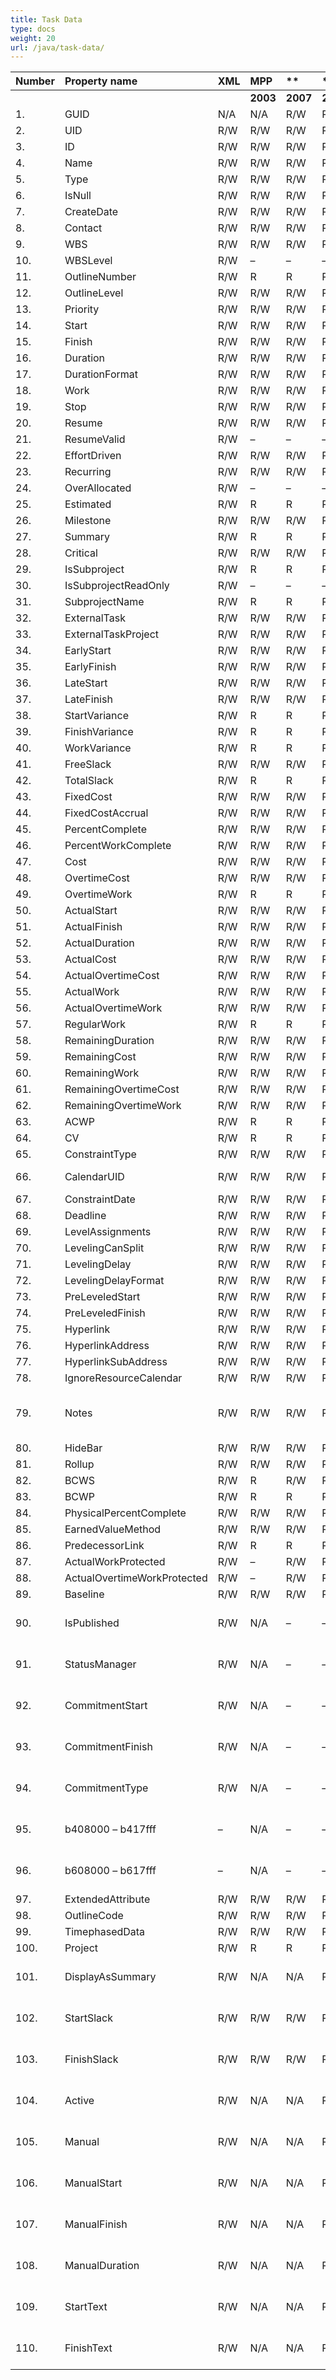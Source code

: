 ```yaml
---
title: Task Data
type: docs
weight: 20
url: /java/task-data/
---
```


|**Number** |**Property name** |**XML** |**MPP** |** |** |** |**Comments** |
| :- | :- | :- | :- | :- | :- | :- | :- |
| | | |**2003** |**2007** |**2010** |**2013** | |
|1. |GUID |N/A |N/A |R/W |R/W |R/W | |
|2. |UID |R/W |R/W |R/W |R/W |R/W | |
|3. |ID |R/W |R/W |R/W |R/W |R/W | |
|4. |Name |R/W |R/W |R/W |R/W |R/W | |
|5. |Type |R/W |R/W |R/W |R/W |R/W | |
|6. |IsNull |R/W |R/W |R/W |R/W |R/W | |
|7. |CreateDate |R/W |R/W |R/W |R/W |R/W | |
|8. |Contact |R/W |R/W |R/W |R/W |R/W | |
|9. |WBS |R/W |R/W |R/W |R/W |R/W | |
|10. |WBSLevel |R/W |– |– |– | | |
|11. |OutlineNumber |R/W |R |R |R |R |Calculated |
|12. |OutlineLevel |R/W |R/W |R/W |R/W |R/W | |
|13. |Priority |R/W |R/W |R/W |R/W |R/W | |
|14. |Start |R/W |R/W |R/W |R/W |R/W | |
|15. |Finish |R/W |R/W |R/W |R/W |R/W | |
|16. |Duration |R/W |R/W |R/W |R/W |R/W | |
|17. |DurationFormat |R/W |R/W |R/W |R/W |R/W | |
|18. |Work |R/W |R/W |R/W |R/W |R/W | |
|19. |Stop |R/W |R/W |R/W |R/W |R/W | |
|20. |Resume |R/W |R/W |R/W |R/W |R/W | |
|21. |ResumeValid |R/W |– |– |– |- | |
|22. |EffortDriven |R/W |R/W |R/W |R/W |R/W | |
|23. |Recurring |R/W |R/W |R/W |R/W |R/W | |
|24. |OverAllocated |R/W |– |– |– |- | |
|25. |Estimated |R/W |R |R |R |R | |
|26. |Milestone |R/W |R/W |R/W |R/W |R/W | |
|27. |Summary |R/W |R |R |R |R | |
|28. |Critical |R/W |R/W |R/W |R/W |R/W | |
|29. |IsSubproject |R/W |R |R |R |R | |
|30. |IsSubprojectReadOnly |R/W |– |– |– |- | |
|31. |SubprojectName |R/W |R |R |R |R | |
|32. |ExternalTask |R/W |R/W |R/W |R/W |R/W | |
|33. |ExternalTaskProject |R/W |R/W |R/W |R/W |R/W | |
|34. |EarlyStart |R/W |R/W |R/W |R/W |R/W | |
|35. |EarlyFinish |R/W |R/W |R/W |R/W |R/W | |
|36. |LateStart |R/W |R/W |R/W |R/W |R/W | |
|37. |LateFinish |R/W |R/W |R/W |R/W |R/W | |
|38. |StartVariance |R/W |R |R |R |R | |
|39. |FinishVariance |R/W |R |R |R |R | |
|40. |WorkVariance |R/W |R |R |R |R | |
|41. |FreeSlack |R/W |R/W |R/W |R/W |R/W | |
|42. |TotalSlack |R/W |R |R |R |R | |
|43. |FixedCost |R/W |R/W |R/W |R/W |R/W | |
|44. |FixedCostAccrual |R/W |R/W |R/W |R/W |R/W | |
|45. |PercentComplete |R/W |R/W |R/W |R/W |R/W | |
|46. |PercentWorkComplete |R/W |R/W |R/W |R/W |R/W | |
|47. |Cost |R/W |R/W |R/W |R/W |R/W | |
|48. |OvertimeCost |R/W |R/W |R/W |R/W |R/W | |
|49. |OvertimeWork |R/W |R |R |R |R |Calculated |
|50. |ActualStart |R/W |R/W |R/W |R/W |R/W | |
|51. |ActualFinish |R/W |R/W |R/W |R/W |R/W | |
|52. |ActualDuration |R/W |R/W |R/W |R/W |R/W | |
|53. |ActualCost |R/W |R/W |R/W |R/W |R/W | |
|54. |ActualOvertimeCost |R/W |R/W |R/W |R/W |R/W | |
|55. |ActualWork |R/W |R/W |R/W |R/W |R/W | |
|56. |ActualOvertimeWork |R/W |R/W |R/W |R/W |R/W | |
|57. |RegularWork |R/W |R |R |R |R |Calculated |
|58. |RemainingDuration |R/W |R/W |R/W |R/W |R/W | |
|59. |RemainingCost |R/W |R/W |R/W |R/W |R/W | |
|60. |RemainingWork |R/W |R/W |R/W |R/W |R/W | |
|61. |RemainingOvertimeCost |R/W |R/W |R/W |R/W |R/W | |
|62. |RemainingOvertimeWork |R/W |R/W |R/W |R/W |R/W | |
|63. |ACWP |R/W |R |R |R |R |Calculated |
|64. |CV |R/W |R |R |R |R |Calculated |
|65. |ConstraintType |R/W |R/W |R/W |R/W |R/W | |
|66. |CalendarUID |R/W |R/W |R/W |R/W |R/W |(Calendar property) |
|67. |ConstraintDate |R/W |R/W |R/W |R/W |R/W | |
|68. |Deadline |R/W |R/W |R/W |R/W |R/W | |
|69. |LevelAssignments |R/W |R/W |R/W |R/W |R/W | |
|70. |LevelingCanSplit |R/W |R/W |R/W |R/W |R/W | |
|71. |LevelingDelay |R/W |R/W |R/W |R/W |R/W | |
|72. |LevelingDelayFormat |R/W |R/W |R/W |R/W |R/W | |
|73. |PreLeveledStart |R/W |R/W |R/W |R/W |R/W | |
|74. |PreLeveledFinish |R/W |R/W |R/W |R/W |R/W | |
|75. |Hyperlink |R/W |R/W |R/W |R/W |R/W | |
|76. |HyperlinkAddress |R/W |R/W |R/W |R/W |R/W | |
|77. |HyperlinkSubAddress |R/W |R/W |R/W |R/W |R/W | |
|78. |IgnoreResourceCalendar |R/W |R/W |R/W |R/W |R/W | |
|79. |Notes |R/W |R/W |R/W |R/W |R/W |Plain text (Notes Text property) |
|80. |HideBar |R/W |R/W |R/W |R/W |R/W | |
|81. |Rollup |R/W |R/W |R/W |R/W |R/W | |
|82. |BCWS |R/W |R |R/W |R/W |R/W | |
|83. |BCWP |R/W |R |R |R |R | |
|84. |PhysicalPercentComplete |R/W |R/W |R/W |R/W |R/W | |
|85. |EarnedValueMethod |R/W |R/W |R/W |R/W |R/W | |
|86. |PredecessorLink |R/W |R |R |R |R | |
|87. |ActualWorkProtected |R/W |– |R/W |R/W |R/W | |
|88. |ActualOvertimeWorkProtected |R/W |– |R/W |R/W |R/W | |
|89. |Baseline |R/W |R/W |R/W |R/W |R/W | |
|90. |IsPublished |R/W |N/A |– |– |- |New for MSP 2007 field |
|91. |StatusManager |R/W |N/A |– |– |- |New for MSP 2007 field |
|92. |CommitmentStart |R/W |N/A |– |– |- |New for MSP 2007 field |
|93. |CommitmentFinish |R/W |N/A |– |– |- |New for MSP 2007 field |
|94. |CommitmentType |R/W |N/A |– |– |- |New for MSP 2007 field |
|95. |b408000 – b417fff |– |N/A |– |– |- |New for MSP 2007 field |
|96. |b608000 – b617fff |– |N/A |– |– |- |New for MSP 2007 field |
|97. |ExtendedAttribute |R/W |R/W |R/W |R/W |R/W | |
|98. |OutlineCode |R/W |R/W |R/W |R/W |R/W | |
|99. |TimephasedData |R/W |R/W |R/W |R/W |R/W | |
|100. |Project |R/W |R |R |R |R | |
|101. |DisplayAsSummary |R/W |N/A |N/A |R/W |R/W |New for MSP 2010 field |
|102. |StartSlack |R/W |R/W |R/W |R/W |R/W |New for MSP 2010 field |
|103. |FinishSlack |R/W |R/W |R/W |R/W |R/W |New for MSP 2010 field |
|104. |Active |R/W |N/A |N/A |R/W |R/W |New for MSP 2010 field |
|105. |Manual |R/W |N/A |N/A |R/W |R/W |New for MSP 2010 field |
|106. |ManualStart |R/W |N/A |N/A |R/W |R/W |New for MSP 2010 field |
|107. |ManualFinish |R/W |N/A |N/A |R/W | |New for MSP 2010 field |
|108. |ManualDuration |R/W |N/A |N/A |R/W | |New for MSP 2010 field |
|109. |StartText |R/W |N/A |N/A |R/W | |New for MSP 2010 field |
|110. |FinishText |R/W |N/A |N/A |R/W | |New for MSP 2010 field |

